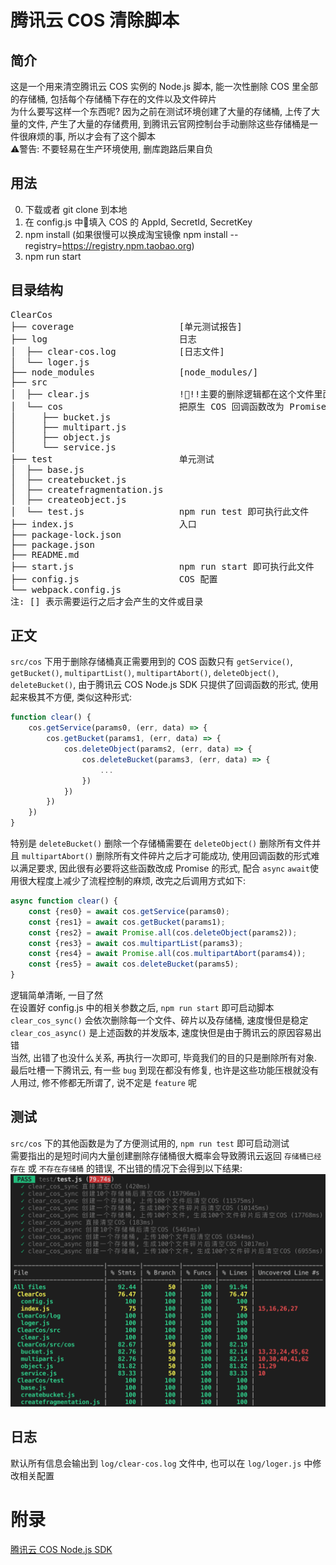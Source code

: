 # 腾讯云 COS 清除脚本 

## 简介
这是一个用来清空腾讯云 COS 实例的 Node.js 脚本, 能一次性删除 COS 里全部的存储桶, 包括每个存储桶下存在的文件以及文件碎片  
为什么要写这样一个东西呢? 因为之前在测试环境创建了大量的存储桶, 上传了大量的文件, 产生了大量的存储费用, 到腾讯云官网控制台手动删除这些存储桶是一件很麻烦的事, 所以才会有了这个脚本  
⚠️警告: 不要轻易在生产环境使用, 删库跑路后果自负  

## 用法  
0. 下载或者 git clone 到本地
1. 在 config.js 中填入 COS 的 AppId, SecretId, SecretKey
2. npm install (如果很慢可以换成淘宝镜像 npm install --registry=https://registry.npm.taobao.org)
3. npm run start

## 目录结构
<pre>ClearCos
├── coverage                    [单元测试报告]      
├── log                         日志
│  ├── clear-cos.log            [日志文件]
│  └── loger.js 
├── node_modules                [node_modules/]
├── src                         
│  ├── clear.js                 !!!主要的删除逻辑都在这个文件里面
│  └── cos                      把原生 COS 回调函数改为 Promise 形式
│     ├── bucket.js  
│     ├── multipart.js  
│     ├── object.js  
│     └── service.js   
├── test                        单元测试
│  ├── base.js  
│  ├── createbucket.js  
│  ├── createfragmentation.js  
│  ├── createobject.js      
│  └── test.js                  npm run test 即可执行此文件
├── index.js                    入口
├── package-lock.json  
├── package.json                
├── README.md 
├── start.js                    npm run start 即可执行此文件
├── config.js                   COS 配置
└── webpack.config.js  
注: [] 表示需要运行之后才会产生的文件或目录
</pre>

## 正文
`src/cos` 下用于删除存储桶真正需要用到的 COS 函数只有 `getService()`, `getBucket()`, `multipartList()`, `multipartAbort()`, `deleteObject()`, `deleteBucket()`,  由于腾讯云 COS Node.js SDK 只提供了回调函数的形式, 使用起来极其不方便, 类似这种形式:
``` js
function clear() {
    cos.getService(params0, (err, data) => {
        cos.getBucket(params1, (err, data) => {
            cos.deleteObject(params2, (err, data) => {
                cos.deleteBucket(params3, (err, data) => {
                    ...
                })
            })
        })
    })
}
```
特别是 `deleteBucket()` 删除一个存储桶需要在 `deleteObject()` 删除所有文件并且 `multipartAbort()` 删除所有文件碎片之后才可能成功, 使用回调函数的形式难以满足要求, 因此很有必要将这些函数改成 Promise 的形式, 配合 `async` `await`使用很大程度上减少了流程控制的麻烦, 改完之后调用方式如下:
``` js
async function clear() {
    const {res0} = await cos.getService(params0);
    const {res1} = await cos.getBucket(params1);
    const {res2} = await Promise.all(cos.deleteObject(params2));
    const {res3} = await cos.multipartList(params3);
    const {res4} = await Promise.all(cos.multipartAbort(params4));
    const {res5} = await cos.deleteBucket(params5);
}
```
逻辑简单清晰, 一目了然   
在设置好 config.js 中的相关参数之后, `npm run start` 即可启动脚本  
`clear_cos_sync()` 会依次删除每一个文件、碎片以及存储桶, 速度慢但是稳定  
`clear_cos_async()` 是上述函数的并发版本, 速度快但是由于腾讯云的原因容易出错   
当然, 出错了也没什么关系, 再执行一次即可, 毕竟我们的目的只是删除所有对象. 最后吐槽一下腾讯云, 有一些 `bug` 到现在都没有修复, 也许是这些功能压根就没有人用过, 修不修都无所谓了, 说不定是 `feature` 呢

## 测试
`src/cos` 下的其他函数是为了方便测试用的, `npm run test` 即可启动测试  
需要指出的是短时间内大量创建删除存储桶很大概率会导致腾讯云返回 `存储桶已经存在` 或 `不存在存储桶` 的错误, 不出错的情况下会得到以下结果:  
![screenshots/test.png](./screenshots/test.png "测试成功截图")

## 日志
默认所有信息会输出到 `log/clear-cos.log` 文件中, 也可以在 `log/loger.js` 中修改相关配置

# 附录
[腾讯云 COS Node.js SDK](https://cloud.tencent.com/document/product/436/8629)

